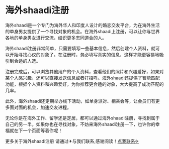 # 海外shaadi注册

海外shaadi是一个专门为海外华人和印度人设计的婚恋交友平台，为在海外生活的单身男女提供了一个寻找对象的机会。在海外shaadi上注册，可以让你与世界各地的单身男女进行交流，结识更多志同道合的人。

海外shaadi注册非常简单，只需要填写一些基本信息，然后创建个人资料，就可以开始寻找心仪的对象了。在注册时，务必填写真实的信息，这样才能更容易地吸引到合适的人选。

注册完成后，可以浏览其他用户的个人资料，查看他们的照片和兴趣爱好，如果对某个人感兴趣，还可以直接发送信息或者打招呼。海外shaadi还提供了智能匹配功能，根据个人资料和兴趣爱好，为你推荐更合适的对象，大大提高了成功匹配的几率。

此外，海外shaadi还定期举办线下活动，如单身派对、相亲会等，让会员们有更多面对面的机会，加速交友进程。

无论你是在海外工作、留学还是定居，都可以通过海外shaadi注册，寻找到属于自己的另一半。如果你也在寻找对象，不妨来海外shaadi注册一下，也许你的幸福就在下一个页面等着你呢！

更多关于海外shaadi注册 请通过✈与我们联系,感谢阅读！[点我联系✈](https://auth.G208.com)